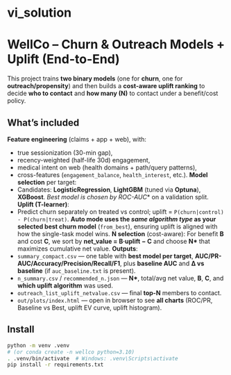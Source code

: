 ﻿# vi_solution

# WellCo – Churn & Outreach Models + Uplift (End-to-End)

This project trains **two binary models** (one for **churn**, one for **outreach/propensity**) and then builds a **cost-aware uplift ranking** to decide **who to contact** and **how many (N)** to contact under a benefit/cost policy.

## What’s included
**Feature engineering** (claims + app + web), with:
  *   true sessionization (30-min gap),
  *   recency-weighted (half-life 30d) engagement,
  *   medical intent on web (health domains + path/query patterns),
  *   cross-features (`engagement_balance`, `health_interest`, etc.).
**Model selection** per target:
  * Candidates: **LogisticRegression**, **LightGBM** (tuned via **Optuna**), **XGBoost**.
  *Best model is chosen by ROC-AUC** on a validation split.
**Uplift (T-learner)**:
  * Predict churn separately on treated vs control; uplift = `P(churn|control) - P(churn|treat)`.
**Auto mode uses the *same algorithm type* as your selected best churn model** (`from_best`), ensuring uplift is aligned with how the single-task model wins.
**N selection** (cost-aware):
  For benefit **B** and cost **C**, we sort by **net_value = B·uplift − C** and choose **N\*** that maximizes cumulative net value.
**Outputs**:
  * `summary_compact.csv` — one table with **best model per target**, **AUC/PR-AUC/Accuracy/Precision/Recall/F1**, plus **baseline AUC** and **Δ vs baseline** (if `auc_baseline.txt` is present).
  * `n_summary.csv` / `recommended_n.json` — **N\***, total/avg net value, **B**, **C**, and **which uplift algorithm** was used.
  * `outreach_list_uplift_netvalue.csv` — final **top-N** members to contact.
  * `out/plots/index.html` — open in browser to see **all charts** (ROC/PR, Baseline vs Best, uplift EV curve, uplift histogram).

## Install
```bash
python -m venv .venv
# (or conda create -n wellco python=3.10)
. .venv/bin/activate  # Windows: .venv\Scripts\activate
pip install -r requirements.txt
